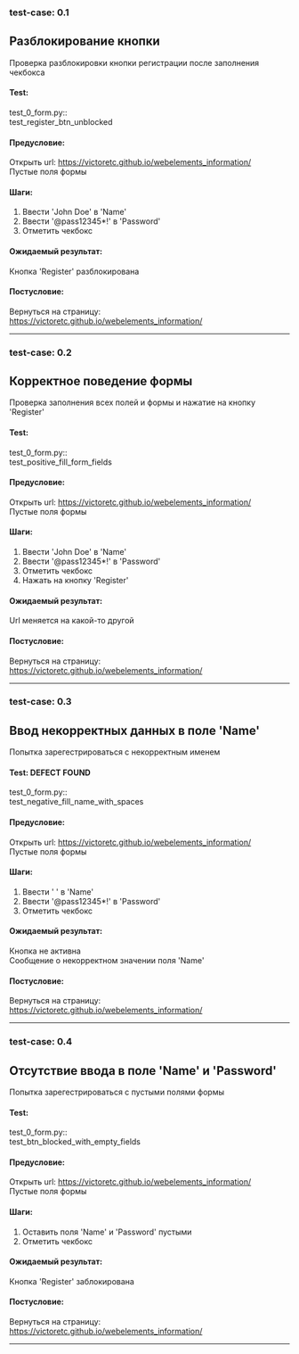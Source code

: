 ### test-case: 0.1  
## Разблокирование кнопки  
Проверка разблокировки кнопки регистрации после заполнения чекбокса 
#### Test:  
test_0_form.py::  
test_register_btn_unblocked  
#### Предусловие:  
Открыть url: https://victoretc.github.io/webelements_information/  
Пустые поля формы  
#### Шаги:  
1. Ввести 'John Doe' в 'Name'  
2. Ввести '@pass12345*!' в 'Password'  
3. Отметить чекбокс  
#### Ожидаемый результат:   
Кнопка 'Register' разблокирована  
#### Постусловие:  
Вернуться на страницу:  
https://victoretc.github.io/webelements_information/  

----------------------------------------------------------------

### test-case: 0.2  
## Корректное поведение формы  
Проверка заполнения всех полей и формы и нажатие на кнопку 'Register'  
#### Test:  
test_0_form.py::  
test_positive_fill_form_fields  
#### Предусловие:  
Открыть url: https://victoretc.github.io/webelements_information/  
Пустые поля формы  
#### Шаги:  
1. Ввести 'John Doe' в 'Name'  
2. Ввести '@pass12345*!' в 'Password'  
3. Отметить чекбокс  
4. Нажать на кнопку 'Register'  
#### Ожидаемый результат:   
Url меняется на какой-то другой  
#### Постусловие:  
Вернуться на страницу:  
https://victoretc.github.io/webelements_information/  

----------------------------------------------------------------

### test-case: 0.3  
## Ввод некорректных данных в поле 'Name'  
Попытка зарегестрироваться с некорректным именем  
#### Test: DEFECT FOUND  
test_0_form.py::  
test_negative_fill_name_with_spaces  
#### Предусловие:  
Открыть url: https://victoretc.github.io/webelements_information/  
Пустые поля формы  
#### Шаги:  
1. Ввести '  ' в 'Name'  
2. Ввести '@pass12345*!' в 'Password'  
3. Отметить чекбокс    
#### Ожидаемый результат:  
Кнопка не активна  
Сообщение о некорректном значении поля 'Name'  
#### Постусловие:  
Вернуться на страницу:  
https://victoretc.github.io/webelements_information/  

----------------------------------------------------------------

### test-case: 0.4  
## Отсутствие ввода в поле 'Name' и 'Password'  
Попытка зарегестрироваться с пустыми полями формы  
#### Test:  
test_0_form.py::  
test_btn_blocked_with_empty_fields  
#### Предусловие:  
Открыть url: https://victoretc.github.io/webelements_information/  
Пустые поля формы  
#### Шаги:  
1. Оставить поля 'Name' и 'Password' пустыми  
2. Отметить чекбокс  
#### Ожидаемый результат:   
Кнопка 'Register' заблокирована  
#### Постусловие:  
Вернуться на страницу:  
https://victoretc.github.io/webelements_information/  

----------------------------------------------------------------
